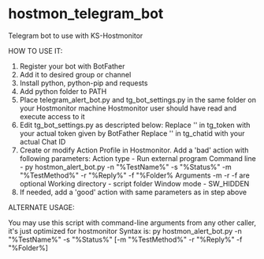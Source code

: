 # hostmon_telegram_bot
Telegram bot to use with KS-Hostmonitor

HOW TO USE IT:
1. Register your bot with BotFather
2. Add it to desired group or channel
3. Install python, python-pip and requests
4. Add python folder to PATH
5. Place telegram_alert_bot.py and tg_bot_settings.py in the same folder on your Hostmonitor machine
   Hostmonitor user should have read and execute access to it
6. Edit tg_bot_settings.py as descripted below:
   Replace '' in tg_token with your actual token given by BotFather
   Replace '' in tg_chatid with your actual Chat ID
7. Create or modify Action Profile in Hostmonitor. Add a 'bad' action with following parameters:
   Action type - Run external program
   Command line - py hostmon_alert_bot.py -n "%TestName%" -s "%Status%" -m "%TestMethod%" -r "%Reply%" -f "%Folder%
   Arguments -m -r -f are optional
   Working directory - script folder
   Window mode - SW_HIDDEN
8. If needed, add a 'good' action with same parameters as in step above

ALTERNATE USAGE:

You may use this script with command-line arguments from any other caller, it's just optimized for hostmonitor
Syntax is: py hostmon_alert_bot.py -n "%TestName%" -s "%Status%" [-m "%TestMethod%" -r "%Reply%" -f "%Folder%]
